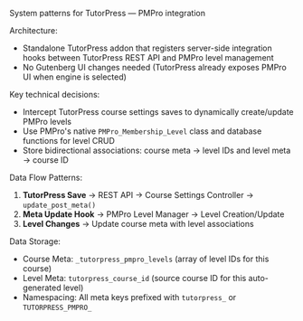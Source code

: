 System patterns for TutorPress — PMPro integration

Architecture:

- Standalone TutorPress addon that registers server-side integration hooks between TutorPress REST API and PMPro level management
- No Gutenberg UI changes needed (TutorPress already exposes PMPro UI when engine is selected)

Key technical decisions:

- Intercept TutorPress course settings saves to dynamically create/update PMPro levels
- Use PMPro's native `PMPro_Membership_Level` class and database functions for level CRUD
- Store bidirectional associations: course meta → level IDs and level meta → course ID

Data Flow Patterns:

1. **TutorPress Save** → REST API → Course Settings Controller → `update_post_meta()`
2. **Meta Update Hook** → PMPro Level Manager → Level Creation/Update
3. **Level Changes** → Update course meta with level associations

Data Storage:

- Course Meta: `_tutorpress_pmpro_levels` (array of level IDs for this course)
- Level Meta: `tutorpress_course_id` (source course ID for this auto-generated level)
- Namespacing: All meta keys prefixed with `tutorpress_` or `TUTORPRESS_PMPRO_`
